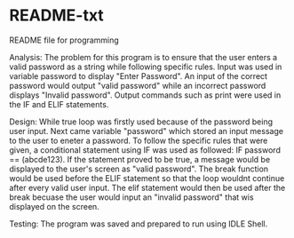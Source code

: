 # README-txt
README file for programming

Analysis: The problem for this program is to ensure that the user enters a valid password as a string while following specific rules. Input was used in variable password to display "Enter Password". An input of the correct password would output "valid password" while an incorrect password displays "Invalid password". Output commands such as print were used in the IF and ELIF statements.

Design: While true loop was firstly used because of the password being user input. Next came variable "password" which stored an input message to the user to eneter a password. To follow the specific rules that were given, a conditional statement using IF was used as followed: IF password == (abcde123). If the statement proved to be true, a message would be displayed to the user's screen as "valid password". The break function would be used before the ELIF statement so that the loop wouldnt continue after every valid user input. The elif statement would then be used after the break becuase the user would input an "invalid password" that wis displayed on the screen.

Testing: The program was saved and prepared to run using IDLE Shell.
